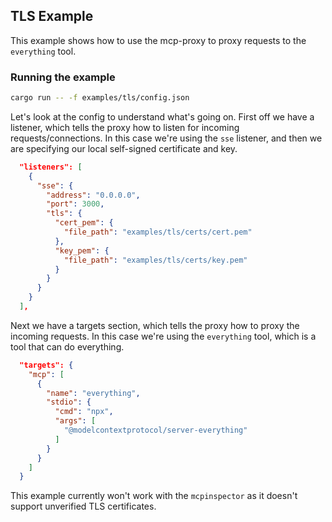 ## TLS Example

This example shows how to use the mcp-proxy to proxy requests to the `everything` tool.

### Running the example

```bash
cargo run -- -f examples/tls/config.json
```

Let's look at the config to understand what's going on. First off we have a listener, which tells the proxy how to listen for incoming requests/connections. In this case we're using the `sse` listener, and then we are specifying our local self-signed certificate and key.

```json
  "listeners": [
    {
      "sse": {
        "address": "0.0.0.0",
        "port": 3000,
        "tls": {
          "cert_pem": {
            "file_path": "examples/tls/certs/cert.pem"
          },
          "key_pem": {
            "file_path": "examples/tls/certs/key.pem"
          }
        }
      }
    }
  ],
```

Next we have a targets section, which tells the proxy how to proxy the incoming requests. In this case we're using the `everything` tool, which is a tool that can do everything.

```json
  "targets": {
    "mcp": [
      {
        "name": "everything",
        "stdio": {
          "cmd": "npx",
          "args": [
            "@modelcontextprotocol/server-everything"
          ]
        }
      }
    ]
  }
```

This example currently won't work with the `mcpinspector` as it doesn't support unverified TLS certificates.